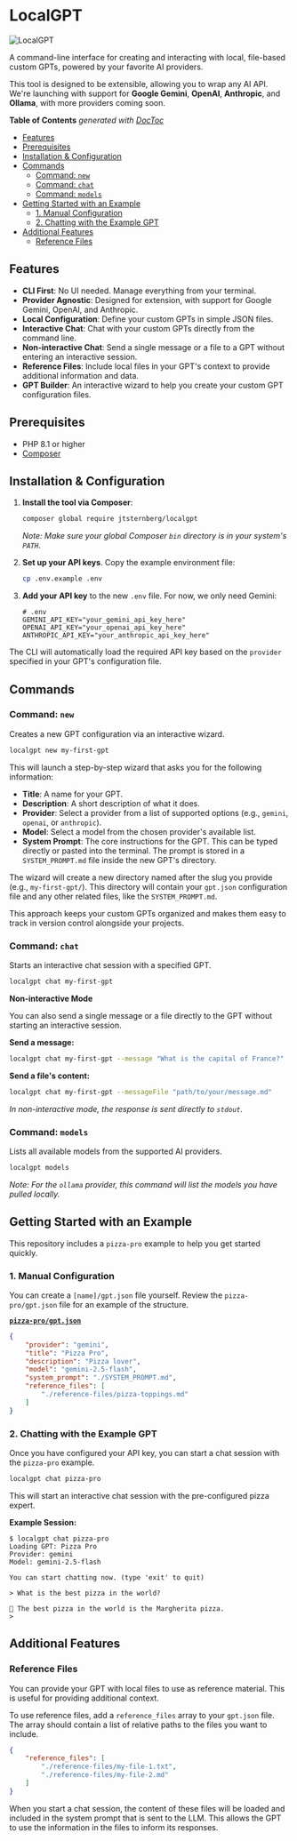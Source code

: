 # LocalGPT

![LocalGPT](https://github.com/user-attachments/assets/f297580a-0de2-4443-b932-1e8fc85e4432)

A command-line interface for creating and interacting with local, file-based custom GPTs, powered by your favorite AI providers.

This tool is designed to be extensible, allowing you to wrap any AI API. We're launching with support for **Google Gemini**, **OpenAI**, **Anthropic**, and **Ollama**, with more providers coming soon.

<!-- START doctoc generated TOC please keep comment here to allow auto update -->
<!-- DON'T EDIT THIS SECTION, INSTEAD RE-RUN doctoc TO UPDATE -->
**Table of Contents**  *generated with [DocToc](https://github.com/thlorenz/doctoc)*

- [Features](#features)
- [Prerequisites](#prerequisites)
- [Installation & Configuration](#installation--configuration)
- [Commands](#commands)
  - [Command: `new`](#command-new)
  - [Command: `chat`](#command-chat)
  - [Command: `models`](#command-models)
- [Getting Started with an Example](#getting-started-with-an-example)
  - [1. Manual Configuration](#1-manual-configuration)
  - [2. Chatting with the Example GPT](#2-chatting-with-the-example-gpt)
- [Additional Features](#additional-features)
  - [Reference Files](#reference-files)

<!-- END doctoc generated TOC please keep comment here to allow auto update -->

## Features

*   **CLI First**: No UI needed. Manage everything from your terminal.
*   **Provider Agnostic**: Designed for extension, with support for Google Gemini, OpenAI, and Anthropic.
*   **Local Configuration**: Define your custom GPTs in simple JSON files.
*   **Interactive Chat**: Chat with your custom GPTs directly from the command line.
*   **Non-interactive Chat**: Send a single message or a file to a GPT without entering an interactive session.
*   **Reference Files**: Include local files in your GPT's context to provide additional information and data.
*   **GPT Builder**: An interactive wizard to help you create your custom GPT configuration files.

## Prerequisites

- PHP 8.1 or higher
- [Composer](https://getcomposer.org/)

## Installation & Configuration

1.  **Install the tool via Composer**:

    ```bash
    composer global require jtsternberg/localgpt
    ```
    *Note: Make sure your global Composer `bin` directory is in your system's `PATH`.*

2.  **Set up your API keys**. Copy the example environment file:
    ```bash
    cp .env.example .env
    ```
3.  **Add your API key** to the new `.env` file. For now, we only need Gemini:
    ```
    # .env
    GEMINI_API_KEY="your_gemini_api_key_here"
    OPENAI_API_KEY="your_openai_api_key_here"
    ANTHROPIC_API_KEY="your_anthropic_api_key_here"
    ```
The CLI will automatically load the required API key based on the `provider` specified in your GPT's configuration file.

## Commands

### Command: `new`
Creates a new GPT configuration via an interactive wizard.

```bash
localgpt new my-first-gpt
```

This will launch a step-by-step wizard that asks you for the following information:
*   **Title**: A name for your GPT.
*   **Description**: A short description of what it does.
*   **Provider**: Select a provider from a list of supported options (e.g., `gemini`, `openai`, or `anthropic`).
*   **Model**: Select a model from the chosen provider's available list.
*   **System Prompt**: The core instructions for the GPT. This can be typed directly or pasted into the terminal. The prompt is stored in a `SYSTEM_PROMPT.md` file inside the new GPT's directory.

The wizard will create a new directory named after the slug you provide (e.g., `my-first-gpt/`). This directory will contain your `gpt.json` configuration file and any other related files, like the `SYSTEM_PROMPT.md`.

This approach keeps your custom GPTs organized and makes them easy to track in version control alongside your projects.

### Command: `chat`
Starts an interactive chat session with a specified GPT.

```bash
localgpt chat my-first-gpt
```

**Non-interactive Mode**

You can also send a single message or a file directly to the GPT without starting an interactive session.

**Send a message:**
```bash
localgpt chat my-first-gpt --message "What is the capital of France?"
```

**Send a file's content:**
```bash
localgpt chat my-first-gpt --messageFile "path/to/your/message.md"
```

*In non-interactive mode, the response is sent directly to `stdout`.*

### Command: `models`
Lists all available models from the supported AI providers.

```bash
localgpt models
```

*Note: For the `ollama` provider, this command will list the models you have pulled locally.*

## Getting Started with an Example

This repository includes a `pizza-pro` example to help you get started quickly.

### 1. Manual Configuration

You can create a `[name]/gpt.json` file yourself. Review the `pizza-pro/gpt.json` file for an example of the structure.

[**`pizza-pro/gpt.json`**](https://github.com/jtsternberg/LocalGPT/blob/main/pizza-pro/gpt.json)

```json
{
    "provider": "gemini",
    "title": "Pizza Pro",
    "description": "Pizza lover",
    "model": "gemini-2.5-flash",
    "system_prompt": "./SYSTEM_PROMPT.md",
    "reference_files": [
        "./reference-files/pizza-toppings.md"
    ]
}
```

### 2. Chatting with the Example GPT

Once you have configured your API key, you can start a chat session with the `pizza-pro` example.

```bash
localgpt chat pizza-pro
```

This will start an interactive chat session with the pre-configured pizza expert.

**Example Session:**

```
$ localgpt chat pizza-pro
Loading GPT: Pizza Pro
Provider: gemini
Model: gemini-2.5-flash

You can start chatting now. (type 'exit' to quit)

> What is the best pizza in the world?

🤖 The best pizza in the world is the Margherita pizza.
>
```

## Additional Features

### Reference Files

You can provide your GPT with local files to use as reference material. This is useful for providing additional context.

To use reference files, add a `reference_files` array to your `gpt.json` file. The array should contain a list of relative paths to the files you want to include.

```json
{
    "reference_files": [
        "./reference-files/my-file-1.txt",
        "./reference-files/my-file-2.md"
    ]
}
```

When you start a chat session, the content of these files will be loaded and included in the system prompt that is sent to the LLM. This allows the GPT to use the information in the files to inform its responses.
